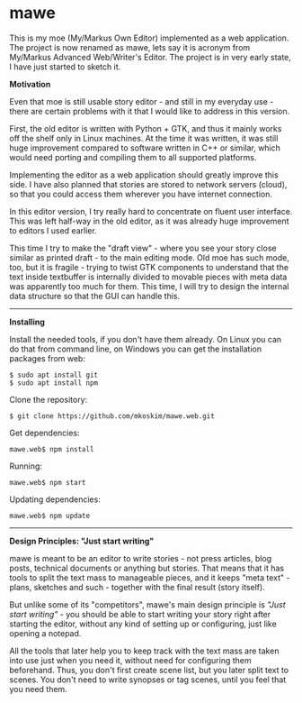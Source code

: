 # mawe

This is my moe (My/Markus Own Editor) implemented as a web application. The project is now renamed as mawe, lets say it is acronym from My/Markus Advanced Web/Writer's Editor. The project is in very early state, I have just started to sketch it.

**Motivation**

Even that moe is still usable story editor - and still in my everyday use - there are certain problems with it that I would like to address in this version.

First, the old editor is written with Python + GTK, and thus it mainly works off the shelf only in Linux machines. At the time it was written, it was still huge improvement compared to software written in C++ or similar, which would need porting and compiling them to all supported platforms.

Implementing the editor as a web application should greatly improve this side. I have also planned that stories are stored to network servers (cloud), so that you could access them wherever you have internet connection.

In this editor version, I try really hard to concentrate on fluent user interface. This was left half-way in the old editor, as it was already huge improvement to editors I used earlier.

This time I try to make the "draft view" - where you see your story close similar as printed draft - to the main editing mode. Old moe has such mode, too, but it is fragile - trying to twist GTK components to understand that the text inside textbuffer is internally divided to movable pieces with meta data was apparently too much for them. This time, I will try to design the internal data structure so that the GUI can handle this.

- - -

**Installing**

Install the needed tools, if you don't have them already. On Linux you can do that from command line, on Windows you can get the installation packages from web:

    $ sudo apt install git
    $ sudo apt install npm

Clone the repository:

    $ git clone https://github.com/mkoskim/mawe.web.git

Get dependencies:

    mawe.web$ npm install

Running:

    mawe.web$ npm start

Updating dependencies:

    mawe.web$ npm update

- - -

**Design Principles: "Just start writing"**

mawe is meant to be an editor to write stories - not press articles, blog posts, technical documents or anything but stories. That means that it has tools to split the text mass to manageable pieces, and it keeps "meta text" - plans, sketches and such - together with the final result (story itself).

But unlike some of its "competitors", mawe's main design principle is *"Just start writing"* - you should be able to start writing your story right after starting the editor, without any kind of setting up or configuring, just like opening a notepad.

All the tools that later help you to keep track with the text mass are taken into use just when you need it, without need for configuring them beforehand. Thus, you don't first create scene list, but you later split text to scenes. You don't need to write synopses or tag scenes, until you feel that you need them.

